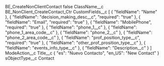 <?xml version="1.0" encoding="UTF-8"?>
<CustomMetadata xmlns="http://soap.sforce.com/2006/04/metadata" xmlns:xsi="http://www.w3.org/2001/XMLSchema-instance" xmlns:xsd="http://www.w3.org/2001/XMLSchema">
    <label>BE_CreateNonClientContact</label>
    <protected>false</protected>
    <values>
        <field>ClassName__c</field>
        <value xsi:type="xsd:string">BE_NonClient_CreateContact_Ctr</value>
    </values>
    <values>
        <field>CustomFields__c</field>
        <value xsi:type="xsd:string">[
    {
        &quot;fieldName&quot;: &quot;Name&quot;
    },
    {
        &quot;fieldName&quot;: &quot;decision_making_desc__c&quot;,
        &quot;required&quot;: &quot;true&quot;
    },
    {
        &quot;fieldName&quot;: &quot;Email&quot;,
        &quot;required&quot;: &quot;true&quot;
    },
    {
        &quot;fieldName&quot;: &quot;MobilePhone&quot;,
        &quot;required&quot;: &quot;true&quot;
    },
    {
        &quot;fieldName&quot;: &quot;phone_1__c&quot;
    },
    {
        &quot;fieldName&quot;: &quot;phone_1_area_code__c&quot;
    },
    {
        &quot;fieldName&quot;: &quot;phone_2__c&quot;
    },
    {
        &quot;fieldName&quot;: &quot;phone_2_area_code__c&quot;
    },
    {
        &quot;fieldName&quot;: &quot;prof_position_type__c&quot;,
        &quot;required&quot;: &quot;true&quot;
    },
    {
        &quot;fieldName&quot;: &quot;other_prof_prosition_type__c&quot;
    },
    {
        &quot;fieldName&quot;: &quot;events_info_type__c&quot;
    },
    {
        &quot;fieldName&quot;: &quot;Description__c&quot;
    }
]</value>
    </values>
    <values>
        <field>ModeAction__c</field>
        <value xsi:nil="true"/>
    </values>
    <values>
        <field>Title__c</field>
        <value xsi:type="xsd:string">{     &quot;es&quot;: &quot;Nuevo Contacto&quot;,     &quot;en_US&quot;: &quot;New Contact&quot; }</value>
    </values>
    <values>
        <field>sObjectType__c</field>
        <value xsi:type="xsd:string">Contact</value>
    </values>
</CustomMetadata>
